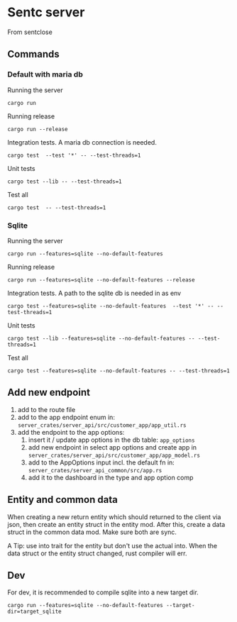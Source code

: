 # Sentc server

From sentclose

## Commands

### Default with maria db

Running the server
````shell
cargo run
````

Running release
````shell
cargo run --release
````

Integration tests. A maria db connection is needed.
````shell
cargo test  --test '*' -- --test-threads=1
````

Unit tests
````shell
cargo test --lib -- --test-threads=1
````

Test all
````shell
cargo test  -- --test-threads=1
````

### Sqlite

Running the server
````shell
cargo run --features=sqlite --no-default-features
````

Running release
````shell
cargo run --features=sqlite --no-default-features --release
````

Integration tests. A path to the sqlite db is needed in as env
````shell
cargo test --features=sqlite --no-default-features  --test '*' -- --test-threads=1
````

Unit tests
````shell
cargo test --lib --features=sqlite --no-default-features -- --test-threads=1
````

Test all
````shell
cargo test --features=sqlite --no-default-features -- --test-threads=1
````

## Add new endpoint

1. add to the route file
2. add to the app endpoint enum in: `server_crates/server_api/src/customer_app/app_util.rs`
3. add the endpoint to the app options:
   1. insert it / update app options in the db table: `app_options`
   2. add new endpoint in select app options and create app in `server_crates/server_api/src/customer_app/app_model.rs`
   3. add to the AppOptions input incl. the default fn in: `server_crates/server_api_common/src/app.rs`
   4. add it to the dashboard in the type and app option comp

## Entity and common data

When creating a new return entity which should returned to the client via json, then create an entity struct in the entity mod.
After this, create a data struct in the common data mod. Make sure both are sync. 

A Tip: use into trait for the entity but don't use the actual into. When the data struct or the entity struct changed, rust compiler will err.

## Dev

For dev, it is recommended to compile sqlite into a new target dir.

````shell
cargo run --features=sqlite --no-default-features --target-dir=target_sqlite
````